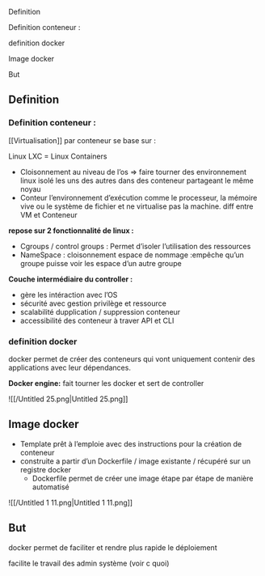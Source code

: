 Definition

Definition conteneur :

definition docker

Image docker

But

## Definition

### Definition conteneur :

[[Virtualisation]] par conteneur se base sur :

Linux LXC = Linux Containers

- Cloisonnement au niveau de l’os ⇒ faire tourner des environnement linux isolé les uns des autres dans des conteneur partageant le même noyau
- Conteur l’environnement d’exécution comme le processeur, la mémoire vive ou le système de fichier et ne virtualise pas la machine. diff entre VM et Conteneur

**repose sur 2 fonctionnalité de linux :**

- Cgroups / control groups : Permet d’isoler l’utilisation des ressources
- NameSpace : cloisonnement espace de nommage :empêche qu’un groupe puisse voir les espace d’un autre groupe

**Couche intermédiaire du controller :**

- gère les intéraction avec l’OS
- sécurité avec gestion privilège et ressource
- scalabilité dupplication / suppression conteneur
- accessibilité des conteneur à traver API et CLI

### definition docker

docker permet de créer des conteneurs qui vont uniquement contenir des applications avec leur dépendances.

**Docker engine:** fait tourner les docker et sert de controller

![[/Untitled 25.png|Untitled 25.png]]

## Image docker

- Template prêt à l’emploie avec des instructions pour la création de conteneur
- construite a partir d’un Dockerfile / image existante / récupéré sur un registre docker
    - Dockerfile permet de créer une image étape par étape de manière automatisé

![[/Untitled 1 11.png|Untitled 1 11.png]]

## But

docker permet de faciliter et rendre plus rapide le déploiement

facilite le travail des admin système (voir c quoi)